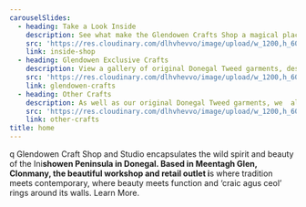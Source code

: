 ```yaml
---
carouselSlides:
  - heading: Take a Look Inside
    description: See what make the Glendowen Crafts Shop a magical place with this gallery …
    src: 'https://res.cloudinary.com/dlhvhevvo/image/upload/w_1200,h_600,c_fill/v1555532264/DSC_0823_l24jgr.jpg'
    link: inside-shop
  - heading: Glendowen Exclusive Crafts
    description: View a gallery of original Donegal Tweed garments, designed and hand crafted in the craft shop ...
    src: 'https://res.cloudinary.com/dlhvhevvo/image/upload/w_1200,h_600,c_fill/v1557577380/slider/vhune5la6uoiquscgahf.jpg'
    link: glendowen-crafts
  - heading: Other Crafts
    description: As well as our original Donegal Tweed garments, we  also proud to stock a wide range of some of the finest crafts from locals artists and crafts people.   … 
    src: 'https://res.cloudinary.com/dlhvhevvo/image/upload/w_1200,h_600,c_fill/v1555533123/slider/Other_Crafts_Colage_med_g1llad.jpg'
    link: other-crafts
title: home
---
```

q
Glendowen Craft Shop and Studio encapsulates the wild spirit and beauty of the Ini**showen Peninsula in Donegal. Based in Meentagh Glen, Clonmany, the beautiful workshop and retail outlet i**s where tradition meets contemporary, where beauty meets function and ‘craic agus ceol’ rings around its walls. Learn More.
